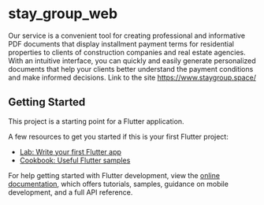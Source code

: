 # stay_group_web

Our service is a convenient tool for creating professional and informative PDF documents that display installment payment terms for residential properties to clients of construction companies and real estate agencies. With an intuitive interface, you can quickly and easily generate personalized documents that help your clients better understand the payment conditions and make informed decisions. Link to the site https://www.staygroup.space/

## Getting Started

This project is a starting point for a Flutter application.

A few resources to get you started if this is your first Flutter project:

- [Lab: Write your first Flutter app](https://docs.flutter.dev/get-started/codelab)
- [Cookbook: Useful Flutter samples](https://docs.flutter.dev/cookbook)

For help getting started with Flutter development, view the
[online documentation](https://docs.flutter.dev/), which offers tutorials,
samples, guidance on mobile development, and a full API reference.
